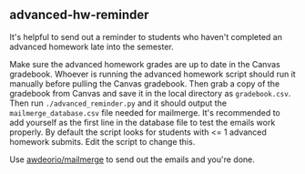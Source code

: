 advanced-hw-reminder
-----------------------

It's helpful to send out a reminder to students who haven't completed an
advanced homework late into the semester.

Make sure the advanced homework grades are up to date in the Canvas
gradebook. Whoever is running the advanced homework script should run it
manually before pulling the Canvas gradebook. Then grab a copy of the gradebook
from Canvas and save it in the local directory as `gradebook.csv`. Then run
`./advanced_reminder.py` and it should output the `mailmerge_database.csv` file
needed for mailmerge. It's recommended to add yourself as the first line in the
database file to test the emails work properly. By default the script looks for
students with <= 1 advanced homework submits. Edit the script to change this.

Use [awdeorio/mailmerge](https://github.com/awdeorio/mailmerge) to send
out the emails and you're done.


